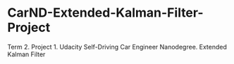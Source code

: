 # CarND-Extended-Kalman-Filter-Project
Term 2. Project 1. Udacity Self-Driving Car Engineer Nanodegree. Extended Kalman Filter
